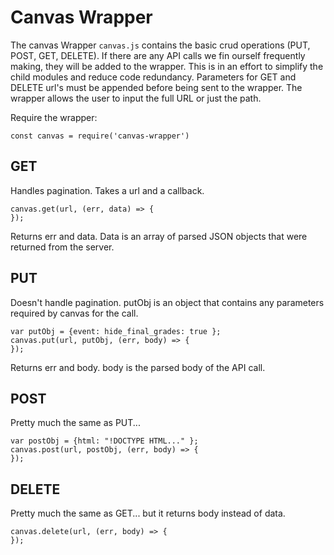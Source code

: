 # Canvas Wrapper #
The canvas Wrapper `canvas.js` contains the basic crud operations (PUT, POST, GET, DELETE). 
If there are any API calls we fin ourself frequently making, they will be added to the wrapper. 
This is in an effort to simplify the child modules and reduce code redundancy. 
Parameters for GET and DELETE url's must be appended before being sent to the wrapper.
The wrapper allows the user to input the full URL or just the path. 


Require the wrapper:

`const canvas = require('canvas-wrapper')`


## GET ##
Handles pagination. Takes a url and a callback. 
```
canvas.get(url, (err, data) => {
});
```
Returns err and data. Data is an array of parsed JSON objects that were returned from the server.

## PUT ##
Doesn't handle pagination. putObj is an object that contains any parameters required by canvas for the call.
```
var putObj = {event: hide_final_grades: true };
canvas.put(url, putObj, (err, body) => {
});
```
Returns err and body. body is the parsed body of the API call.

## POST ##
Pretty much the same as PUT...
```
var postObj = {html: "!DOCTYPE HTML..." };
canvas.post(url, postObj, (err, body) => {
});
```

## DELETE ##
Pretty much the same as GET... but it returns body instead of data.
```
canvas.delete(url, (err, body) => {
});
```